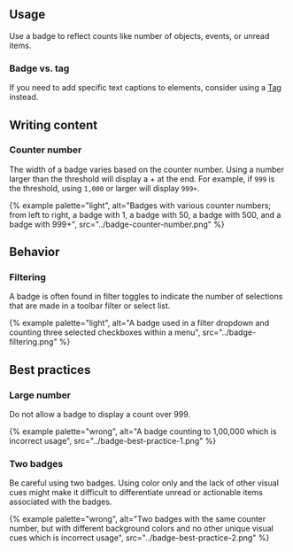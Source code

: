 ## Usage 
Use a badge to reflect counts like number of objects, events, or unread items.
### Badge vs. tag 
If you need to add specific text captions to elements, consider using a [Tag](/elements/tag) instead.

## Writing content

### Counter number 
The width of a badge varies based on the counter number. Using a number larger than the threshold will display a + at the end. For example, if `999` is the threshold, using `1,000` or larger will display `999+`.

{% example palette="light",
  alt="Badges with various counter numbers; from left to right, a badge with 1, a badge with 50, a badge with 500, and a badge with 999+",
  src="../badge-counter-number.png" %}



## Behavior
### Filtering 
A badge is often found in filter toggles to indicate the number of selections that are made in a toolbar filter or select list.

{% example palette="light",
          alt="A badge used in a filter dropdown and counting three selected checkboxes within a menu",
          src="../badge-filtering.png" %}


## Best practices 
### Large number 
Do not allow a badge to display a count over 999.

{% example palette="wrong",
          alt="A badge counting to 1,00,000 which is incorrect usage",
          src="../badge-best-practice-1.png" %}


### Two badges 
Be careful using two badges. Using color only and the lack of other visual cues might make it difficult to differentiate unread or actionable items associated with the badges.

{% example palette="wrong",
          alt="Two badges with the same counter number, but with different background colors and no other unique visual cues which is incorrect usage",
          src="../badge-best-practice-2.png" %}